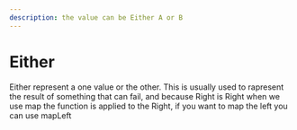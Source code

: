 ```yaml
---
description: the value can be Either A or B
---
```


# Either

Either represent a one value or the other. This is usually used to rapresent the result of something that can fail, and because Right is Right when we use map the function is applied to the Right, if you want to map the left you can use mapLeft

